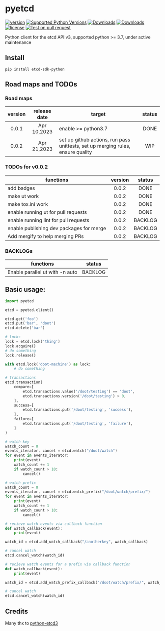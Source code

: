 # pyetcd

[![version](https://img.shields.io/pypi/v/etcd-sdk-python.svg?color=blue)](https://pypi.org/project/etcd-sdk-python/)
[![Supported Python Versions](https://img.shields.io/pypi/pyversions/etcd-sdk-python?logo=python&logoColor=blue)](https://pypi.org/project/etcd-sdk-python/)
[![Downloads](https://pepy.tech/badge/etcd-sdk-python)](https://pepy.tech/project/etcd-sdk-python)
[![Downloads](https://pepy.tech/badge/etcd-sdk-python/month)](https://pepy.tech/project/etcd-sdk-python/month)
[![license](https://img.shields.io/hexpm/l/plug.svg?color=green)](https://github.com/xuanyang-cn/pyetcd/blob/main/LICENSE)
[![Test on pull request](https://github.com/XuanYang-cn/pyetcd/actions/workflows/pull_request.yml/badge.svg)](https://github.com/XuanYang-cn/pyetcd/actions/workflows/pull_request.yml)

Python client for the etcd API v3, supported python >= 3.7, under active maintenance

## Install
```shell
pip install etcd-sdk-python
```
## Road maps and TODOs

### Road maps
|version|release date|target|status|
|:-----:|:----------:|------|:----:|
|0.0.1  |Apr 10,2023 |enable >= python3.7|DONE  |
|0.0.2  |Apr 21,2023 |set up github actions, run pass unittests, set up merging rules, ensure quality|WIP|


### TODOs for v0.0.2
|functions|version|status|
|---------|:-----:|:----:|
|add badges|0.0.2|DONE|
|make ut work|0.0.2|DONE|
|make tox.ini work|0.0.2|DONE|
|enable running ut for pull requests|0.0.2|DONE|
|enable running lint for pull requests|0.0.2|BACKLOG|
|enable publishing dev packages for merge|0.0.2|BACKLOG|
|Add mergify to help merging PRs|0.0.2|BACKLOG|

### BACKLOGs
|functions|status|
|---------|:----:|
|Enable parallel ut with -n auto|BACKLOG|


## Basic usage:

```python
import pyetcd

etcd = pyetcd.client()

etcd.get('foo')
etcd.put('bar', 'doot')
etcd.delete('bar')

# locks
lock = etcd.lock('thing')
lock.acquire()
# do something
lock.release()

with etcd.lock('doot-machine') as lock:
    # do something

# transactions
etcd.transaction(
    compare=[
        etcd.transactions.value('/doot/testing') == 'doot',
        etcd.transactions.version('/doot/testing') > 0,
    ],
    success=[
        etcd.transactions.put('/doot/testing', 'success'),
    ],
    failure=[
        etcd.transactions.put('/doot/testing', 'failure'),
    ]
)

# watch key
watch_count = 0
events_iterator, cancel = etcd.watch("/doot/watch")
for event in events_iterator:
    print(event)
    watch_count += 1
    if watch_count > 10:
        cancel()

# watch prefix
watch_count = 0
events_iterator, cancel = etcd.watch_prefix("/doot/watch/prefix/")
for event in events_iterator:
    print(event)
    watch_count += 1
    if watch_count > 10:
        cancel()

# recieve watch events via callback function
def watch_callback(event):
    print(event)

watch_id = etcd.add_watch_callback("/anotherkey", watch_callback)

# cancel watch
etcd.cancel_watch(watch_id)

# recieve watch events for a prefix via callback function
def watch_callback(event):
    print(event)

watch_id = etcd.add_watch_prefix_callback("/doot/watch/prefix/", watch_callback)

# cancel watch
etcd.cancel_watch(watch_id)
```

## Credits

Many thx to  [python-etcd3](https://github.com/kragniz/python-etcd3)
